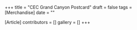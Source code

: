 +++
title = "CEC Grand Canyon Postcard"
draft = false
tags = [Merchandise]
date = ""

[Article]
contributors = []
gallery = []
+++